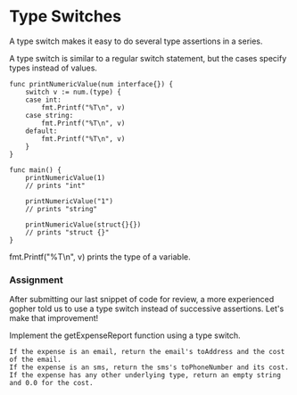 # Type Switches

A type switch makes it easy to do several type assertions in a series.

A type switch is similar to a regular switch statement, but the cases specify types instead of values.

```
func printNumericValue(num interface{}) {
	switch v := num.(type) {
	case int:
		fmt.Printf("%T\n", v)
	case string:
		fmt.Printf("%T\n", v)
	default:
		fmt.Printf("%T\n", v)
	}
}

func main() {
	printNumericValue(1)
	// prints "int"

	printNumericValue("1")
	// prints "string"

	printNumericValue(struct{}{})
	// prints "struct {}"
}
```

fmt.Printf("%T\n", v) prints the type of a variable.

### Assignment

After submitting our last snippet of code for review, a more experienced gopher told us to use a type switch instead of successive assertions. Let's make that improvement!

Implement the getExpenseReport function using a type switch.

	If the expense is an email, return the email's toAddress and the cost of the email.
	If the expense is an sms, return the sms's toPhoneNumber and its cost.
	If the expense has any other underlying type, return an empty string and 0.0 for the cost.




